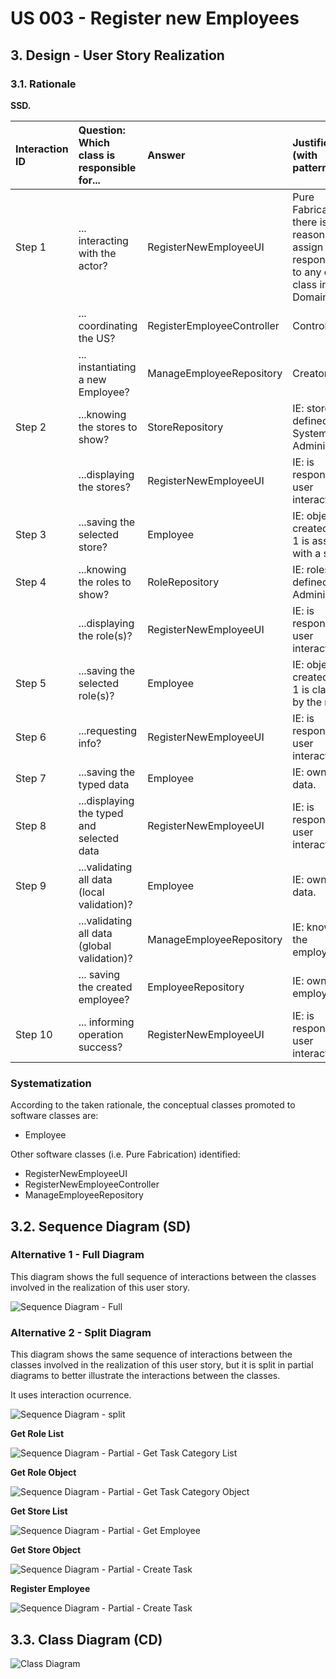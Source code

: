 # US 003 - Register new Employees 

## 3. Design - User Story Realization 

### 3.1. Rationale

**SSD.**

| Interaction ID | Question: Which class is responsible for... | Answer                     | Justification (with patterns)                                                                                 |
|:---------------|:--------------------------------------------|:---------------------------|:--------------------------------------------------------------------------------------------------------------|
| Step 1  		     | 	... interacting with the actor?            | RegisterNewEmployeeUI      | Pure Fabrication: there is no reason to assign this responsibility to any existing class in the Domain Model. |
| 			  		        | 	... coordinating the US?                   | RegisterEmployeeController | Controller                                                                                                    |
| 			  		        | 	... instantiating a new Employee?          | ManageEmployeeRepository   | Creator                                                                                                       ||                |                                            |                                             |                                                                                                                     |
| Step 2         | ...knowing the stores to show?              | StoreRepository            | IE: stores are defined by the System Administrator.                                                           |
|                | ...displaying the stores?                   | RegisterNewEmployeeUI      | IE: is responsible for user interactions.                                                                     |
| Step 3  		     | 	...saving the selected store?              | Employee                   | IE: object created in step 1 is associated with a store.                                                      |
| Step 4         | ...knowing the roles to show?               | RoleRepository             | IE: roles are defined by the Administrators.                                                                  |
|                | ...displaying the role(s)?                  | RegisterNewEmployeeUI      | IE: is responsible for user interactions.                                                                     |
| Step 5         | ...saving the selected role(s)?             | Employee                   | IE: object created in step 1 is classified by the role(s).                                                    |
| Step 6         | ...requesting info?                         | RegisterNewEmployeeUI      | IE: is responsible for user interactions.                                                                     |
| Step 7         | ...saving the typed data                    | Employee                   | IE: owns its data.                                                                                            |
| Step 8         | ...displaying the typed and selected data   | RegisterNewEmployeeUI      | IE: is responsible for user interactions.                                                                     |
| Step 9         | ...validating all data (local validation)?  | Employee                   | IE: owns its data.                                                                                            |
|                | ...validating all data (global validation)? | ManageEmployeeRepository   | IE: knows all the employees.                                                                                  |
|                | ... saving the created employee?            | EmployeeRepository         | IE: owns all the employees.                                                                                   |
| Step 10        | ... informing operation success?	           | RegisterNewEmployeeUI      | IE: is responsible for user interactions.                                                                     |






### Systematization ##

According to the taken rationale, the conceptual classes promoted to software classes are: 

 * Employee

Other software classes (i.e. Pure Fabrication) identified: 

 * RegisterNewEmployeeUI
 * RegisterNewEmployeeController
 * ManageEmployeeRepository


## 3.2. Sequence Diagram (SD)

### Alternative 1 - Full Diagram

This diagram shows the full sequence of interactions between the classes involved in the realization of this user story.

![Sequence Diagram - Full](svg/us003-sequence-diagram-full.svg)

### Alternative 2 - Split Diagram

This diagram shows the same sequence of interactions between the classes involved in the realization of this user story, but it is split in partial diagrams to better illustrate the interactions between the classes.

It uses interaction ocurrence.

![Sequence Diagram - split](svg/us003-sequence-diagram-split.svg)

**Get Role List**

![Sequence Diagram - Partial - Get Task Category List](svg/us003-sequence-diagram-partial-get-role-list.svg)

**Get Role Object**

![Sequence Diagram - Partial - Get Task Category Object](svg/us003-sequence-diagram-partial-get-role-object.svg)

**Get Store List**

![Sequence Diagram - Partial - Get Employee](svg/us003-sequence-diagram-partial-get-store-list.svg)

**Get Store Object**

![Sequence Diagram - Partial - Create Task](svg/us003-sequence-diagram-partial-get-role-object.svg)

**Register Employee**

![Sequence Diagram - Partial - Create Task](svg/us003-sequence-diagram-partial-register-employee.svg)

## 3.3. Class Diagram (CD)

![Class Diagram](svg/us003-class-diagram.svg)